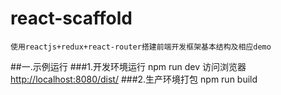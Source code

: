# react-scaffold
    使用reactjs+redux+react-router搭建前端开发框架基本结构及相应demo
##一.示例运行
###1.开发环境运行
    npm run dev
访问浏览器 [http://localhost:8080/dist/](http://localhost:8080/dist/)
###2.生产环境打包
    npm run build
